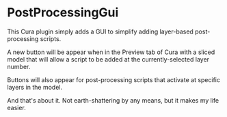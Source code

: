# PostProcessingGui
This Cura plugin simply adds a GUI to simplify adding layer-based post-processing scripts.

A new button will be appear when in the Preview tab of Cura with a sliced model that will allow a script to be added at the currently-selected layer number.  

Buttons will also appear for post-processing scripts that activate at specific layers in the model. 

And that's about it.  Not earth-shattering by any means, but it makes my life easier.
